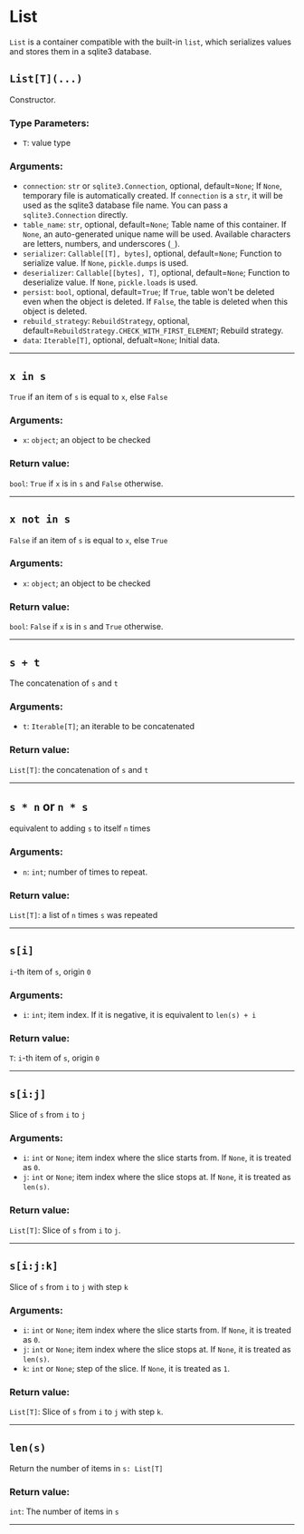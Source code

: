 # List

`List` is a container compatible with the built-in `list`, which serializes values and stores them in a sqlite3 database.

## `List[T](...)`

Constructor.

### Type Parameters:

- `T`: value type

### Arguments:

- `connection`: `str` or `sqlite3.Connection`, optional, default=`None`; If `None`, temporary file is automatically created. If `connection` is a `str`, it will be used as the sqlite3 database file name. You can pass a `sqlite3.Connection` directly.
- `table_name`: `str`, optional, default=`None`; Table name of this container. If `None`, an auto-generated unique name will be used. Available characters are letters, numbers, and underscores (`_`).
- `serializer`: `Callable[[T], bytes]`, optional, default=`None`; Function to serialize value. If `None`, `pickle.dumps` is used.
- `deserializer`: `Callable[[bytes], T]`, optional, default=`None`; Function to deserialize value. If `None`, `pickle.loads` is used.
- `persist`: `bool`, optional, default=`True`; If `True`, table won't be deleted even when the object is deleted. If `False`, the table is deleted when this object is deleted.
- `rebuild_strategy`: `RebuildStrategy`, optional, default=`RebuildStrategy.CHECK_WITH_FIRST_ELEMENT`; Rebuild strategy.
- `data`: `Iterable[T]`, optional, defualt=`None`; Initial data.

---

## `x in s`

`True` if an item of `s` is equal to `x`, else `False`

### Arguments:

- `x`: `object`; an object to be checked

### Return value:

`bool`: `True` if `x` is in `s` and `False` otherwise.

---

## `x not in s`

`False` if an item of `s` is equal to `x`, else `True`

### Arguments:

- `x`: `object`; an object to be checked

### Return value:

`bool`: `False` if `x` is in `s` and `True` otherwise.

---

## `s + t`

The concatenation of `s` and `t`

### Arguments:

- `t`: `Iterable[T]`; an iterable to be concatenated

### Return value:

`List[T]`: the concatenation of `s` and `t`

---

## `s * n` or `n * s`

equivalent to adding `s` to itself `n` times

### Arguments:

- `n`: `int`; number of times to repeat.

### Return value:

`List[T]`: a list of `n` times `s` was repeated

---

## `s[i]`

`i`-th item of `s`, origin `0`

### Arguments:

- `i`: `int`; item index. If it is negative, it is equivalent to `len(s) + i`

### Return value:

`T`: `i`-th item of `s`, origin `0`

---

## `s[i:j]`

Slice of `s` from `i` to `j`

### Arguments:

- `i`: `int` or `None`; item index where the slice starts from. If `None`, it is treated as `0`.
- `j`: `int` or `None`; item index where the slice stops at. If `None`, it is treated as `len(s)`.

### Return value:

`List[T]`: Slice of `s` from `i` to `j`.

---

## `s[i:j:k]`

Slice of `s` from `i` to `j` with step `k`

### Arguments:

- `i`: `int` or `None`; item index where the slice starts from. If `None`, it is treated as `0`.
- `j`: `int` or `None`; item index where the slice stops at. If `None`, it is treated as `len(s)`.
- `k`: `int` or `None`; step of the slice. If `None`, it is treated as `1`.

### Return value:

`List[T]`: Slice of `s` from `i` to `j` with step `k`.

---

## `len(s)`

Return the number of items in `s: List[T]`

### Return value:

`int`: The number of items in `s`

---
